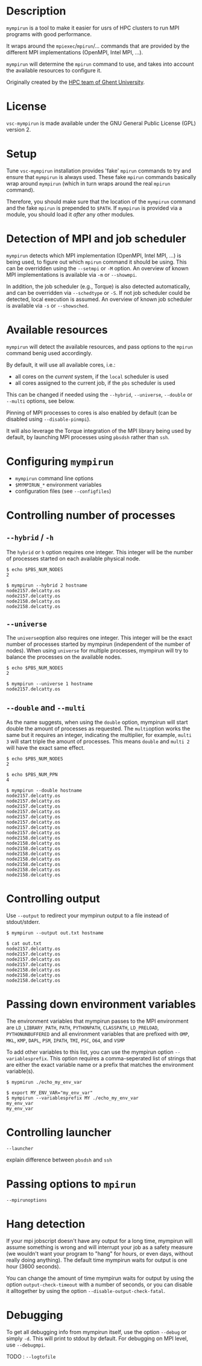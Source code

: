 # Description

`mympirun` is a tool to make it easier for usrs of HPC clusters to run MPI programs with good performance.

It wraps around the `mpiexec`/`mpirun`/... commands that are provided by the different MPI implementations (OpenMPI, Intel MPI, ...).

`mympirun` will determine the `mpirun` command to use, and takes into account the available resources to configure it.

Originally created by the [HPC team of Ghent University](http://ugent.be/hpc).


# License

`vsc-mympirun` is made available under the GNU General Public License
(GPL) version 2.


# Setup

Tune `vsc-mympirun` installation provides 'fake' `mpirun` commands to try and ensure that `mympirun` is always used.
These fake `mpirun` commands basically wrap around `mympirun` (which in turn wraps around the real `mpirun` command).

Therefore, you should make sure that the location of the `mympirun` command and the fake `mpirun` is prepended
to `$PATH`. If `mympirun` is provided via a module, you should load it *after* any other modules.


# Detection of MPI and job scheduler

`mympirun` detects which MPI implementation (OpenMPI, Intel MPI, ...) is being used, to figure out which `mpirun` command it should be using. This can be overridden using the `--setmpi` or `-M` option. An overview of known MPI implementations is available via `-m` or `--showmpi`.

In addition, the job scheduler (e.g., Torque) is also detected automatically, and can be overridden via `--schedtype` or `-S`.
If not job scheduler could be detected, local execution is assumed.
An overview of known job scheduler is available via `-s` or `--showsched`.


# Available resources

`mympirun` will detect the available resources, and pass options to the `mpirun` command benig used accordingly.

By default, it will use all available cores, i.e.:

* all cores on the *current* system, if the `local` scheduler is used
* all cores assigned to the current job, if the `pbs` scheduler is used

This can be changed if needed using the `--hybrid`, `--universe`, `--double` or `--multi` options, see below.

Pinning of MPI processes to cores is also enabled by default (can be disabled using `--disable-pinmpi`).

It will also leverage the Torque integration of the MPI library being used by default, by launching MPI processes using `pbsdsh` rather than `ssh`.


# Configuring `mympirun`

* `mympirun` command line options
* `$MYMPIRUN_*` environment variables
* configuration files (see `--configfiles`)

# Controlling number of processes

## `--hybrid` / `-h`
The `hybrid` or `h` option requires one integer. This integer will be the number of processes started on each available physical node.
        
    $ echo $PBS_NUM_NODES
    2

    $ mympirun --hybrid 2 hostname
    node2157.delcatty.os
    node2157.delcatty.os
    node2158.delcatty.os
    node2158.delcatty.os

## `--universe`
The `universe`option also requires one integer. This integer will be the exact number of processes started by mympirun (independent of the number of nodes). When using `universe` for multiple processes, mympirun will try to balance the processes on the available nodes.
        
    $ echo $PBS_NUM_NODES
    2

    $ mympirun --universe 1 hostname
    node2157.delcatty.os
    

## `--double` and `--multi`
As the name suggests, when using the `double` option,  mympirun will start double the amount of processes as requested. The `multi`option works the same but it requires an integer, indicating the multiplier, for example, `multi 3` will start triple the amount of processes. This means `double` and `multi 2` will have the exact same effect.

    $ echo $PBS_NUM_NODES
    2

    $ echo $PBS_NUM_PPN
    4

    $ mympirun --double hostname
    node2157.delcatty.os
    node2157.delcatty.os
    node2157.delcatty.os
    node2157.delcatty.os
    node2157.delcatty.os
    node2157.delcatty.os
    node2157.delcatty.os
    node2157.delcatty.os
    node2158.delcatty.os
    node2158.delcatty.os
    node2158.delcatty.os
    node2158.delcatty.os
    node2158.delcatty.os
    node2158.delcatty.os
    node2158.delcatty.os
    node2158.delcatty.os
    


# Controlling output

Use `--output` to redirect your mympirun output to a file instead of stdout/stderr. 

    $ mympirun --output out.txt hostname
    
    $ cat out.txt
    node2157.delcatty.os
    node2157.delcatty.os
    node2157.delcatty.os
    node2157.delcatty.os
    node2158.delcatty.os
    node2158.delcatty.os
    node2158.delcatty.os
    


# Passing down environment variables

The environment variables that mympirun passes to the MPI environment are `LD_LIBRARY_PATH`, `PATH`, `PYTHONPATH`, `CLASSPATH`, `LD_PRELOAD`, `PYTHONUNBUFFERED` and all environment variables that are prefixed with `OMP`, `MKL`, `KMP`, `DAPL`, `PSM`, `IPATH`, `TMI`, `PSC`, `O64`, and `VSMP`

To add other variables to this list, you can use the mympirun option  `--variablesprefix`. This option requires a comma-seperated list of strings that are either the exact variable name or a prefix that matches the environment variable(s).

    $ mypmirun ./echo_my_env_var
    
    $ export MY_ENV_VAR="my_env_var"
    $ mympirun --variablesprefix MY ./echo_my_env_var
    my_env_var
    my_env_var


# Controlling launcher

`--launcher`

explain difference between `pbsdsh` and `ssh`


# Passing options to `mpirun`

`--mpirunoptions`

# Hang detection

If your mpi jobscript doesn't have any output for a long time, mympirun will assume something is wrong and will interrupt your job as a safety measure (we wouldn't want your program to "hang" for hours, or even days, without really doing anything).  The default time mympirun waits for output is one hour (3600 seconds).

You can change the amount of time mympirun waits for output by using the option `output-check-timeout` with a number of seconds, or you can disable it alltogether by using the option `--disable-output-check-fatal`.

# Debugging

To get all debugging info from mympirun itself, use the option `--debug` or simply `-d`. This will print to stdout by default. For debugging on MPI level, use `--debugmpi`.

TODO : `--logtofile`
